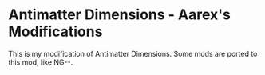 # Antimatter Dimensions - Aarex's Modifications
This is my modification of Antimatter Dimensions. Some mods are ported to this mod, like NG--.
